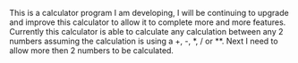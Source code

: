 This is a calculator program I am developing, I will be continuing to upgrade and improve this calculator to allow it to complete more and more features.
Currently this calculator is able to calculate any calculation between any 2 numbers assuming the calculation is using a +, -, *, / or **. 
Next I need to allow more then 2 numbers to be calculated.
